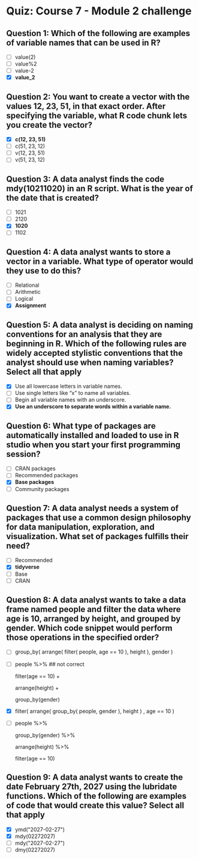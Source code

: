 # Quiz: Course 7 - Module 2 challenge

## Question 1: Which of the following are examples of variable names that can be used in R?

- [ ] value(2)
- [ ] value%2
- [ ] value-2
- [x] **value_2**

## Question 2: You want to create a vector with the values 12, 23, 51, in that exact order. After specifying the variable, what R code chunk lets you create the vector? 

- [x] **c(12, 23, 51)**
- [ ] c(51, 23, 12)
- [ ] v(12, 23, 51)
- [ ] v(51, 23, 12)

## Question 3: A data analyst finds the code mdy(10211020) in an R script. What is the year of the date that is created?

- [ ] 1021
- [ ] 2120
- [x] **1020**
- [ ] 1102

## Question 4: A data analyst wants to store a vector in a variable. What type of operator would they use to do this?

- [ ] Relational
- [ ] Arithmetic
- [ ] Logical
- [x] **Assignment**

## Question 5: A data analyst is deciding on naming conventions for an analysis that they are beginning in R. Which of the following rules are widely accepted stylistic conventions that the analyst should use when naming variables? Select all that apply

- [x] Use all lowercase letters in variable names.
- [ ] Use single letters like “x” to name all variables.
- [ ] Begin all variable names with an underscore.
- [x] **Use an underscore to separate words within a variable name.**

## Question 6: What type of packages are automatically installed and loaded to use in R studio when you start your first programming session?

- [ ] CRAN packages
- [ ] Recommended packages
- [x] **Base packages**
- [ ] Community packages

## Question 7: A data analyst needs a system of packages that use a common design philosophy for data manipulation, exploration, and visualization. What set of packages fulfills their need?

- [ ] Recommended
- [x] **tidyverse**
- [ ] Base
- [ ] CRAN

## Question 8: A data analyst wants to take a data frame named people and filter the data where age is 10, arranged by height, and grouped by gender. Which code snippet would perform those operations in the specified order?

- [ ] group_by( arrange( filter( people, age == 10 ), height ), gender )

- [ ] people %>% ## not correct

   filter(age == 10) +

   arrange(height) +

   group_by(gender)

- [x] filter( arrange( group_by( people, gender ), height ) , age == 10 )

- [ ] people %>%

   group_by(gender) %>%

   arrange(height) %>%

   filter(age == 10)

## Question 9: A data analyst wants to create the date February 27th, 2027 using the lubridate functions. Which of the following are examples of code that would create this value? Select all that apply

- [x] ymd("2027-02-27")
- [x] mdy(02272027)
- [ ] mdy("2027-02-27")
- [ ] dmy(02272027)
